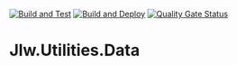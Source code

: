 [![Build and Test](https://github.com/JasonLWalker/Jlw.Utilities.Data/actions/workflows/build-test.yml/badge.svg)](https://github.com/JasonLWalker/Jlw.Utilities.Data/actions/workflows/build-test.yml?branch=Staging)
[![Build and Deploy](https://github.com/JasonLWalker/Jlw.Utilities.Data/actions/workflows/build-deploy.yml/badge.svg)](https://github.com/JasonLWalker/Jlw.Utilities.Data/actions/workflows/build-deploy.yml?branch=Primary)
[![Quality Gate Status](https://sonarcloud.io/api/project_badges/measure?project=JasonLWalker_Jlw.Utilities.Data&metric=alert_status)](https://sonarcloud.io/dashboard?id=JasonLWalker_Jlw.Utilities.Data)
# Jlw.Utilities.Data
